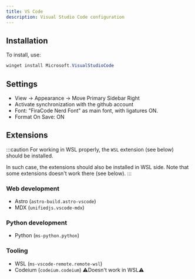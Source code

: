 ```yaml
---
title: VS Code
description: Visual Studio Code configuration
---
```


## Installation

To install, use:

```powershell
winget install Microsoft.VisualStudioCode
```

## Settings

- View -> Appearance -> Move Primary Sidebar Right
- Activate synchronization with the github account
- Font: "FiraCode Nerd Font" as main font, with ligatures ON.
- Format On Save: ON

## Extensions

:::caution
For working in WSL properly, the `WSL` extension (see below) should be installed.

In such case, the extensions should also be installed in WSL side.
Note that some extensions doesn't work there (see below).
:::

### Web development

- Astro (`astro-build.astro-vscode`)
- MDX (`unifiedjs.vscode-mdx`)

### Python development

- Python (`ms-python.python`)

### Tooling

- WSL (`ms-vscode-remote.remote-wsl`)
- Codeium (`codeium.codeium`) ⚠️Doesn't work in WSL⚠️
